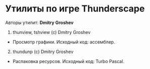 ﻿# Утилиты по игре Thunderscape

Авторы утилит: **Dmitry Groshev**

1. thunview, tshview (c) Dmitry Groshev
 * Просмотр графики. Исходный код: ассемблер.

2. thundunp (c) Dmitry Groshev
 * Распаковка ресурсов. Исходный код: Turbo Pascal.




